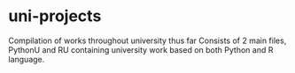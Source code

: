 # uni-projects
Compilation of works throughout university thus far
Consists of 2 main files, PythonU and RU containing university work based on both Python and R language.
